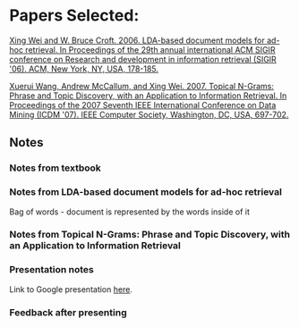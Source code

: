 # Papers Selected:

[Xing Wei and W. Bruce Croft. 2006. LDA-based document models for ad-hoc retrieval. In Proceedings of the 29th annual international ACM SIGIR conference on Research and development in information retrieval (SIGIR '06). ACM, New York, NY, USA, 178-185.](http://dx.doi.org.proxy.lib.odu.edu/10.1145/1148170.1148204)

[Xuerui Wang, Andrew McCallum, and Xing Wei. 2007. Topical N-Grams: Phrase and Topic Discovery, with an Application to Information Retrieval. In Proceedings of the 2007 Seventh IEEE International Conference on Data Mining (ICDM '07). IEEE Computer Society, Washington, DC, USA, 697-702.](https://doi.org/10.1109/ICDM.2007.86)

## Notes

### Notes from textbook



### Notes from LDA-based document models for ad-hoc retrieval

Bag of words - document is represented by the words inside of it

### Notes from Topical N-Grams: Phrase and Topic Discovery, with an Application to Information Retrieval



### Presentation notes

Link to Google presentation [here](https://docs.google.com/presentation/d/1Bbn591xGmz5HjdhAnCN9nJSdh7xgADJj2FdLCigPSSM/edit?usp=sharing).

### Feedback after presenting
